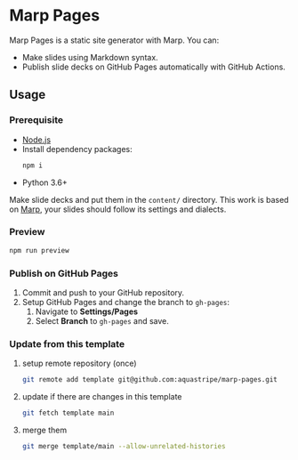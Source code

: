 # Marp Pages

Marp Pages is a static site generator with Marp. You can:
- Make slides using Markdown syntax.
- Publish slide decks on GitHub Pages automatically with GitHub Actions.

## Usage

### Prerequisite

- [Node.js](https://nodejs.org/)
- Install dependency packages:
    ```bash
    npm i
    ```
- Python 3.6+

Make slide decks and put them in the `content/` directory. 
This work is based on [Marp](https://marp.app/), your slides should follow its settings and dialects.

### Preview

```bash
npm run preview
```

### Publish on GitHub Pages

1. Commit and push to your GitHub repository.
2. Setup GitHub Pages and change the branch to `gh-pages`:
    1. Navigate to **Settings/Pages**
    2. Select **Branch** to `gh-pages` and save.

### Update from this template

1. setup remote repository (once)
    ```bash
    git remote add template git@github.com:aquastripe/marp-pages.git
    ```
2. update if there are changes in this template
    ```bash
    git fetch template main
    ```
3. merge them
    ```bash
    git merge template/main --allow-unrelated-histories
    ```
